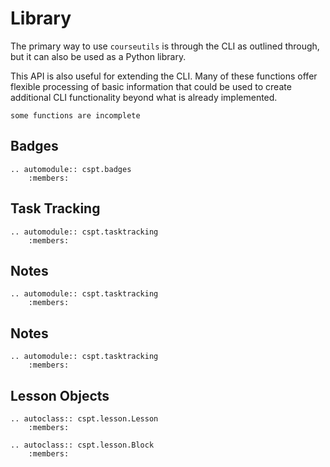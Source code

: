 # Library

The primary way to use  `courseutils` is through the CLI as outlined through, but it can also be used as a Python library. 

This API is also useful for extending the CLI.  Many of these functions offer flexible processing of basic information that could be used to create additional CLI functionality beyond what is already implemented. 

```{warning}
some functions are incomplete
```

## Badges

```{eval-rst}
.. automodule:: cspt.badges
    :members:
```

## Task Tracking

```{eval-rst}
.. automodule:: cspt.tasktracking
    :members:
```


## Notes

```{eval-rst}
.. automodule:: cspt.tasktracking
    :members:
```


## Notes

```{eval-rst}
.. automodule:: cspt.tasktracking
    :members:
```


## Lesson Objects

```{eval-rst}
.. autoclass:: cspt.lesson.Lesson
    :members:
```


```{eval-rst}
.. autoclass:: cspt.lesson.Block
    :members:
```